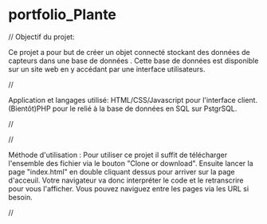 # portfolio_Plante
//
Objectif du projet:

Ce projet a pour but de créer un objet connecté stockant des données de capteurs dans une base de données .
Cette base de données est disponible sur un site web en y accédant par une interface utilisateurs.

//

Application et langages utilisé:
HTML/CSS/Javascript pour l'interface client.
(Bientôt)PHP pour le relié à la base de données en SQL sur PstgrSQL.

//

//

Méthode d'utilisation :
Pour utiliser ce projet il suffit de télécharger l'ensemble des fichier via le bouton "Clone or download".
Ensuite lancer la page "index.html" en double cliquant dessus pour arriver sur la page d'acceuil.
Votre navigateur va donc interpréter le code et le retranscrire pour vous l'afficher.
Vous pouvez naviguez entre les pages via les URL si besoin.

//













